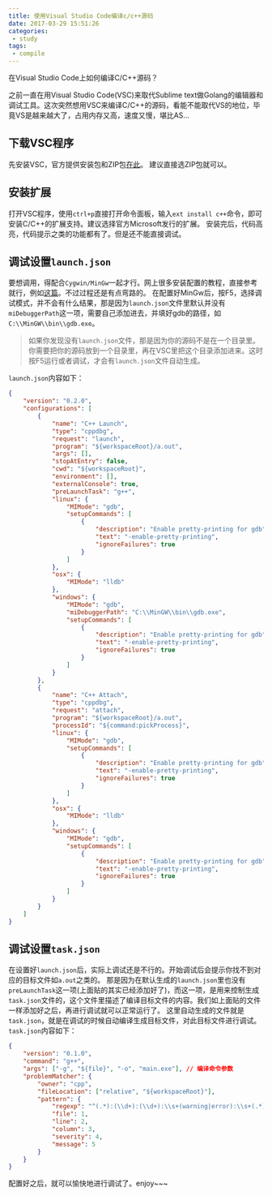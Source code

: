 ```yaml
---
title: 使用Visual Studio Code编译c/c++源码
date: 2017-03-29 15:51:26
categories:
 - study
tags:
 - compile
---
```

在Visual Studio Code上如何编译C/C++源码？
<!-- more -->

之前一直在用Visual Studio Code(VSC)来取代Sublime text做Golang的编辑器和调试工具。这次突然想用VSC来编译C/C++的源码，看能不能取代VS的地位，毕竟VS是越来越大了，占用内存又高，速度又慢，堪比AS...

## 下载VSC程序
先安装VSC，官方提供安装包和ZIP包[在此](https://code.visualstudio.com/Download)。
建议直接选ZIP包就可以。

## 安装扩展
打开VSC程序，使用`ctrl+p`直接打开命令面板，输入`ext install c++`命令，即可安装C/C++的扩展支持。建议选择官方Microsoft发行的扩展。
安装完后，代码高亮，代码提示之类的功能都有了。但是还不能直接调试。

## 调试设置`launch.json`
要想调用，得配合`Cygwin/MinGw`一起才行。网上很多安装配置的教程，直接参考就行，例如[这篇](http://blog.csdn.net/c_duoduo/article/details/51615381)。不过过程还是有点弯路的。 
在配置好MinGw后，按F5，选择调试模式，并不会有什么结果，那是因为`launch.json`文件里默认并没有`miDebuggerPath`这一项，需要自己添加进去，并填好gdb的路径，如`C:\\MinGW\\bin\\gdb.exe`。
> 如果你发现没有`launch.json`文件，那是因为你的源码不是在一个目录里。你需要把你的源码放到一个目录里，再在VSC里把这个目录添加进来。这时按F5运行或者调试，才会有`launch.json`文件自动生成。

`launch.json`内容如下：
```json
{
    "version": "0.2.0",
    "configurations": [
        {
            "name": "C++ Launch",
            "type": "cppdbg",
            "request": "launch",
            "program": "${workspaceRoot}/a.out",
            "args": [],
            "stopAtEntry": false,
            "cwd": "${workspaceRoot}",
            "environment": [],
            "externalConsole": true,
            "preLaunchTask": "g++",
            "linux": {
                "MIMode": "gdb",
                "setupCommands": [
                    {
                        "description": "Enable pretty-printing for gdb",
                        "text": "-enable-pretty-printing",
                        "ignoreFailures": true
                    }
                ]
            },
            "osx": {
                "MIMode": "lldb"
            },
            "windows": {
                "MIMode": "gdb",
                "miDebuggerPath": "C:\\MinGW\\bin\\gdb.exe", 
                "setupCommands": [
                    {
                        "description": "Enable pretty-printing for gdb",
                        "text": "-enable-pretty-printing",
                        "ignoreFailures": true
                    }
                ]
            }
        },
        {
            "name": "C++ Attach",
            "type": "cppdbg",
            "request": "attach",
            "program": "${workspaceRoot}/a.out",
            "processId": "${command:pickProcess}",
            "linux": {
                "MIMode": "gdb",
                "setupCommands": [
                    {
                        "description": "Enable pretty-printing for gdb",
                        "text": "-enable-pretty-printing",
                        "ignoreFailures": true
                    }
                ]
            },
            "osx": {
                "MIMode": "lldb"
            },
            "windows": {
                "MIMode": "gdb",
                "setupCommands": [
                    {
                        "description": "Enable pretty-printing for gdb",
                        "text": "-enable-pretty-printing",
                        "ignoreFailures": true
                    }
                ]
            }
        }
    ]
}
```

## 调试设置`task.json`
在设置好`launch.json`后，实际上调试还是不行的。开始调试后会提示你找不到对应的目标文件如`a.out`之类的。
那是因为在默认生成的`launch.json`里也没有`preLaunchTask`这一项(上面贴的其实已经添加好了)，而这一项，是用来控制生成`task.json`文件的，这个文件里描述了编译目标文件的内容。我们如上面贴的文件一样添加好之后，再进行调试就可以正常运行了。
这里自动生成的文件就是`task.json`，就是在调试的时候自动编译生成目标文件，对此目标文件进行调试。
`task.json`内容如下：
```json
{
    "version": "0.1.0",
    "command": "g++",
    "args": ["-g", "${file}", "-o", "main.exe"], // 编译命令参数
    "problemMatcher": {
        "owner": "cpp",
        "fileLocation": ["relative", "${workspaceRoot}"],
        "pattern": {
            "regexp": "^(.*):(\\d+):(\\d+):\\s+(warning|error):\\s+(.*)$",
            "file": 1,
            "line": 2,
            "column": 3,
            "severity": 4,
            "message": 5
        }
    }
}
```
配置好之后，就可以愉快地进行调试了。enjoy~~~
